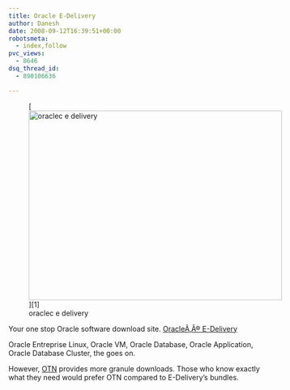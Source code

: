 ```yaml
---
title: Oracle E-Delivery
author: Danesh
date: 2008-09-12T16:39:51+00:00
robotsmeta:
  - index,follow
pvc_views:
  - 8646
dsq_thread_id:
  - 890106636

---
```

<figure id="attachment_899" aria-describedby="caption-attachment-899" style="width: 500px" class="wp-caption alignnone">[<img loading="lazy" class="size-medium wp-image-899" title="oraclec e delivery" src="/wp-content/uploads/2008/09/oraclec2ae-e-delivery-500x375.jpg" alt="oraclec e delivery" width="500" height="375" srcset="/wp-content/uploads/2008/09/oraclec2ae-e-delivery-500x375.jpg 500w, /wp-content/uploads/2008/09/oraclec2ae-e-delivery.jpg 640w" sizes="(max-width: 500px) 100vw, 500px" />][1]<figcaption id="caption-attachment-899" class="wp-caption-text">oraclec e delivery</figcaption></figure>

Your one stop Oracle software download site. [<span class="OraHeader">OracleÃ‚Â® E-Delivery</span>][2]

Oracle Entreprise Linux, Oracle VM, Oracle Database, Oracle Application, Oracle Database Cluster, the goes on.

However, [OTN][3] provides more granule downloads. Those who know exactly what they need would prefer OTN compared to E-Delivery&#8217;s bundles.<span><br /> </span>

 [1]: /wp-content/uploads/2008/09/oraclec2ae-e-delivery.jpg
 [2]: http://edelivery.oracle.com/
 [3]: http://www.oracle.com/technology/index.html